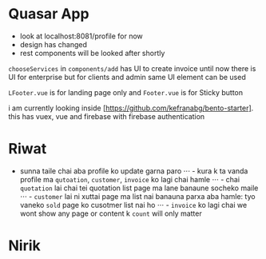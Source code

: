 # Quasar App

- look at localhost:8081/profile for now
- design has changed 
- rest components will be looked after shortly

`chooseServices` in `components/add` has UI to create invoice
until now there is UI for enterprise but for clients and admin same UI element can be used


`LFooter.vue` is for landing page only and `Footer.vue` is for Sticky button

i am currently looking inside [https://github.com/kefranabg/bento-starter]. this has vuex, vue and firebase with firebase authentication

# Riwat
- sunna taile chai aba profile ko update garna paro 
⋅⋅⋅ - kura k ta vanda profile ma `qutoation`, `customer`, `invoice` ko lagi chai hamle 
⋅⋅⋅ - chai `quotation` lai chai tei quotation list page ma lane banaune socheko maile
⋅⋅⋅ - `customer` lai ni xuttai page ma list nai banauna parxa aba hamle: tyo vaneko `sold` page ko cusotmer list nai ho
⋅⋅⋅ - `invoice` ko lagi chai we wont show any page or content k `count` will only matter
# Nirik